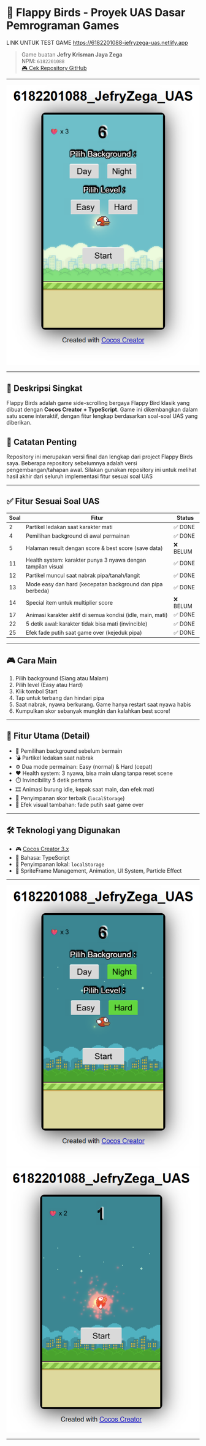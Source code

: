 # 🐤 Flappy Birds - Proyek UAS Dasar Pemrograman Games

LINK UNTUK TEST GAME
https://6182201088-jefryzega-uas.netlify.app

> Game buatan **Jefry Krisman Jaya Zega**  
> NPM: `6182201088`  
> [🎮 Cek Repository GitHub](https://github.com/JefryZega/6182201088-JEFRYZEGA-UAS)

---

![Design preview for the Flappy Birds](./preview-1.png)

---

## 🎯 Deskripsi Singkat

Flappy Birds adalah game side-scrolling bergaya Flappy Bird klasik yang dibuat dengan **Cocos Creator + TypeScript**. Game ini dikembangkan dalam satu scene interaktif, dengan fitur lengkap berdasarkan soal-soal UAS yang diberikan.

## 📌 Catatan Penting
Repository ini merupakan versi final dan lengkap dari project Flappy Birds saya.
Beberapa repository sebelumnya adalah versi pengembangan/tahapan awal.
Silakan gunakan repository ini untuk melihat hasil akhir dari seluruh implementasi fitur sesuai soal UAS

---

## ✅ Fitur Sesuai Soal UAS

| Soal | Fitur                                                                 | Status |
|------|-----------------------------------------------------------------------|--------|
| 2    | Partikel ledakan saat karakter mati                                   | ✅ DONE |
| 4    | Pemilihan background di awal permainan                                | ✅ DONE |
| 5    | Halaman result dengan score & best score (save data)                  | ❌ BELUM |
| 11   | Health system: karakter punya 3 nyawa dengan tampilan visual          | ✅ DONE |
| 12   | Partikel muncul saat nabrak pipa/tanah/langit                         | ✅ DONE |
| 13   | Mode easy dan hard (kecepatan background dan pipa berbeda)            | ✅ DONE |
| 14   | Special item untuk multiplier score                                   | ❌ BELUM |
| 17   | Animasi karakter aktif di semua kondisi (idle, main, mati)            | ✅ DONE |
| 22   | 5 detik awal: karakter tidak bisa mati (invincible)                   | ✅ DONE |
| 25   | Efek fade putih saat game over (kejeduk pipa)                         | ✅ DONE |

---

## 🎮 Cara Main

1. Pilih background (Siang atau Malam)
2. Pilih level (Easy atau Hard)
3. Klik tombol Start
4. Tap untuk terbang dan hindari pipa
5. Saat nabrak, nyawa berkurang. Game hanya restart saat nyawa habis
6. Kumpulkan skor sebanyak mungkin dan kalahkan best score!

---

## 🧪 Fitur Utama (Detail)

- 🎨 Pemilihan background sebelum bermain
- 💣 Partikel ledakan saat nabrak
- ⚙️ Dua mode permainan: Easy (normal) & Hard (cepat)
- ❤️ Health system: 3 nyawa, bisa main ulang tanpa reset scene
- ⏱️ Invincibility 5 detik pertama
- 🎞️ Animasi burung idle, kepak saat main, dan efek mati
- 🥇 Penyimpanan skor terbaik (`localStorage`)
- 🌈 Efek visual tambahan: fade putih saat game over

---

## 🛠️ Teknologi yang Digunakan

- 🎮 [Cocos Creator 3.x](https://www.cocos.com/en/creator)
- 🧠 Bahasa: TypeScript
- 💾 Penyimpanan lokal: `localStorage`
- 🎨 SpriteFrame Management, Animation, UI System, Particle Effect

---

![Preview 2](./preview-2.png)
![Preview 3](./preview-3.png)

---
